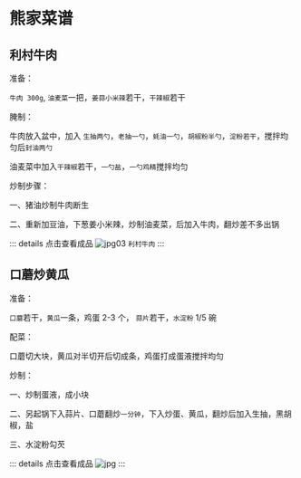 # 熊家菜谱

## 利村牛肉

准备：

`牛肉 300g`, `油麦菜`一把，`姜蒜小米辣`若干，`干辣椒`若干

腌制：

牛肉放入盆中，加入 `生抽两勺`，`老抽一勺`，`蚝油一勺`，`胡椒粉半勺`，`淀粉若干`，搅拌均匀后`封油两勺`

油麦菜中加入`干辣椒`若干，`一勺盐`，`一勺鸡精`搅拌均匀

炒制步骤：

一、猪油炒制牛肉断生

二、重新加豆油，下葱姜小米辣，炒制油麦菜，后加入牛肉，翻炒差不多出锅

::: details 点击查看成品
![jpg03](/images/ordinary-2024-3-12-3.jpg)
`利村牛肉`
:::

## 口蘑炒黄瓜

准备：

`口蘑`若干，`黄瓜`一条，鸡蛋 2-3 个， `蒜片`若干，`水淀粉` 1/5 碗

配菜：

口蘑切大块，黄瓜对半切开后切成条，鸡蛋打成蛋液搅拌均匀

炒制：

一、炒制蛋液，成小块

二、另起锅下入蒜片、口蘑翻炒`一分钟`，下入炒蛋、黄瓜，翻炒后加入生抽，黑胡椒，盐

三、水淀粉勾芡

::: details 点击查看成品
![jpg](/images/ordinary-2024-3-20-1.jpg)
:::
